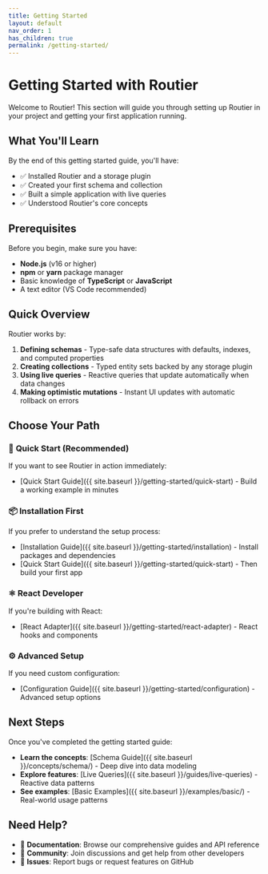 ```yaml
---
title: Getting Started
layout: default
nav_order: 1
has_children: true
permalink: /getting-started/
---
```


# Getting Started with Routier

Welcome to Routier! This section will guide you through setting up Routier in your project and getting your first application running.

## What You'll Learn

By the end of this getting started guide, you'll have:

- ✅ Installed Routier and a storage plugin
- ✅ Created your first schema and collection
- ✅ Built a simple application with live queries
- ✅ Understood Routier's core concepts

## Prerequisites

Before you begin, make sure you have:

- **Node.js** (v16 or higher)
- **npm** or **yarn** package manager
- Basic knowledge of **TypeScript** or **JavaScript**
- A text editor (VS Code recommended)

## Quick Overview

Routier works by:

1. **Defining schemas** - Type-safe data structures with defaults, indexes, and computed properties
2. **Creating collections** - Typed entity sets backed by any storage plugin
3. **Using live queries** - Reactive queries that update automatically when data changes
4. **Making optimistic mutations** - Instant UI updates with automatic rollback on errors

## Choose Your Path

### 🚀 **Quick Start** (Recommended)

If you want to see Routier in action immediately:

- [Quick Start Guide]({{ site.baseurl }}/getting-started/quick-start) - Build a working example in minutes

### 📦 **Installation First**

If you prefer to understand the setup process:

- [Installation Guide]({{ site.baseurl }}/getting-started/installation) - Install packages and dependencies
- [Quick Start Guide]({{ site.baseurl }}/getting-started/quick-start) - Then build your first app

### ⚛️ **React Developer**

If you're building with React:

- [React Adapter]({{ site.baseurl }}/getting-started/react-adapter) - React hooks and components

### ⚙️ **Advanced Setup**

If you need custom configuration:

- [Configuration Guide]({{ site.baseurl }}/getting-started/configuration) - Advanced setup options

## Next Steps

Once you've completed the getting started guide:

- **Learn the concepts**: [Schema Guide]({{ site.baseurl }}/concepts/schema/) - Deep dive into data modeling
- **Explore features**: [Live Queries]({{ site.baseurl }}/guides/live-queries) - Reactive data patterns
- **See examples**: [Basic Examples]({{ site.baseurl }}/examples/basic/) - Real-world usage patterns

## Need Help?

- 📖 **Documentation**: Browse our comprehensive guides and API reference
- 💬 **Community**: Join discussions and get help from other developers
- 🐛 **Issues**: Report bugs or request features on GitHub

